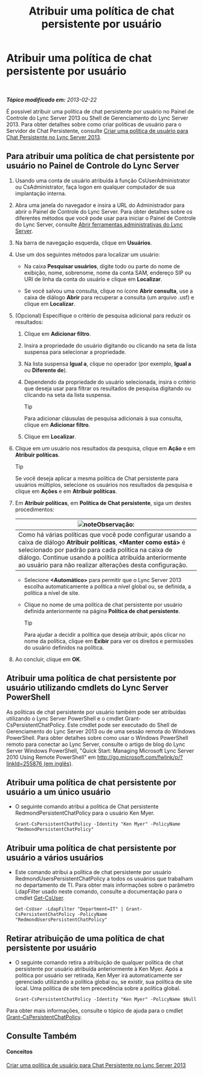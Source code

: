 ﻿---
title: Atribuir uma política de chat persistente por usuário
TOCTitle: Atribuir uma política de chat persistente por usuário
ms:assetid: e22168f2-fde1-4f0a-b194-1fc881436822
ms:mtpsurl: https://technet.microsoft.com/pt-br/library/JJ721908(v=OCS.15)
ms:contentKeyID: 49886441
ms.date: 05/19/2016
mtps_version: v=OCS.15
ms.translationtype: HT
---

# Atribuir uma política de chat persistente por usuário

 

_**Tópico modificado em:** 2013-02-22_

É possível atribuir uma política de chat persistente por usuário no Painel de Controle do Lync Server 2013 ou Shell de Gerenciamento do Lync Server 2013. Para obter detalhes sobre como criar políticas de usuário para o Servidor de Chat Persistente, consulte [Criar uma política de usuário para Chat Persistente no Lync Server 2013](lync-server-2013-create-a-user-policy-for-persistent-chat.md).

## Para atribuir uma política de chat persistente por usuário no Painel de Controle do Lync Server

1.  Usando uma conta de usuário atribuída à função CsUserAdministrator ou CsAdministrator, faça logon em qualquer computador de sua implantação interna.

2.  Abra uma janela do navegador e insira a URL do Administrador para abrir o Painel de Controle do Lync Server. Para obter detalhes sobre os diferentes métodos que você pode usar para iniciar o Painel de Controle do Lync Server, consulte [Abrir ferramentas administrativas do Lync Server](lync-server-2013-open-lync-server-administrative-tools.md).

3.  Na barra de navegação esquerda, clique em **Usuários**.

4.  Use um dos seguintes métodos para localizar um usuário:
    
      - Na caixa **Pesquisar usuários**, digite todo ou parte do nome de exibição, nome, sobrenome, nome da conta SAM, endereço SIP ou URI de linha da conta do usuário e clique em **Localizar**.
    
      - Se você salvou uma consulta, clique no ícone **Abrir consulta**, use a caixa de diálogo **Abrir** para recuperar a consulta (um arquivo .usf) e clique em **Localizar**.

5.  (Opcional) Especifique o critério de pesquisa adicional para reduzir os resultados:
    
    1.  Clique em **Adicionar filtro**.
    
    2.  Insira a propriedade do usuário digitando ou clicando na seta da lista suspensa para selecionar a propriedade.
    
    3.  Na lista suspensa **Igual a**, clique no operador (por exemplo, **Igual a** ou **Diferente de**).
    
    4.  Dependendo da propriedade do usuário selecionada, insira o critério que deseja usar para filtrar os resultados de pesquisa digitando ou clicando na seta da lista suspensa.
        

        > [!TIP]
        > Para adicionar cláusulas de pesquisa adicionais à sua consulta, clique em <STRONG>Adicionar filtro</STRONG>.

    
    5.  Clique em **Localizar**.

6.  Clique em um usuário nos resultados da pesquisa, clique em **Ação** e em **Atribuir políticas**.
    

    > [!TIP]
    > Se você deseja aplicar a mesma política de Chat persistente para usuários múltiplos, selecione os usuários nos resultados da pesquisa e clique em <STRONG>Ações</STRONG> e em <STRONG>Atribuir políticas</STRONG>.



7.  Em **Atribuir políticas**, em **Política de Chat persistente**, siga um destes procedimentos:
    
    <table>
    <thead>
    <tr class="header">
    <th><img src="images/Gg425756.note(OCS.15).gif" title="note" alt="note" />Observação:</th>
    </tr>
    </thead>
    <tbody>
    <tr class="odd">
    <td>Como há várias políticas que você pode configurar usando a caixa de diálogo <strong>Atribuir políticas</strong>, <strong>&lt;Manter como está&gt;</strong> é selecionado por padrão para cada política na caixa de diálogo. Continue usando a política atribuída anteriormente ao usuário para não realizar alterações desta configuração.</td>
    </tr>
    </tbody>
    </table>
    
      - Selecione **\<Automático\>** para permitir que o Lync Server 2013 escolha automaticamente a política a nível global ou, se definida, a política a nível de site.
    
      - Clique no nome de uma política de chat persistente por usuário definida anteriormente na página **Política de chat persistente**.
        

        > [!TIP]
        > Para ajudar a decidir a política que deseja atribuir, após clicar no nome da política, clique em <STRONG>Exibir</STRONG> para ver os direitos e permissões do usuário definidos na política.



8.  Ao concluir, clique em **OK**.

## Atribuir uma política de chat persistente por usuário utilizando cmdlets do Lync Server PowerShell

As políticas de chat persistente por usuário também pode ser atribuídas utilizando o Lync Server PowerShell e o cmdlet Grant-CsPersistentChatPolicy. Este cmdlet pode ser executado do Shell de Gerenciamento do Lync Server 2013 ou de uma sessão remota do Windows PowerShell. Para obter detalhes sobre como usar o Windows PowerShell remoto para conectar ao Lync Server, consulte o artigo de blog do Lync Server Windows PowerShell, "Quick Start: Managing Microsoft Lync Server 2010 Using Remote PowerShell" em [http://go.microsoft.com/fwlink/p/?linkId=255876 (em inglês)](http://go.microsoft.com/fwlink/p/?linkid=255876).

## Atribuir uma política de chat persistente por usuário a um único usuário

  - O seguinte comando atribui a política de Chat persistente RedmondPersistentChatPolicy para o usuário Ken Myer.
    
        Grant-CsPersistentChatPolicy -Identity "Ken Myer" -PolicyName "RedmondPersistentChatPolicy"

## Atribuir uma política de chat persistente por usuário a vários usuários

  - Este comando atribui a política de chat persistente por usuário RedmondUsersPersistentChatPolicy a todos os usuários que trabalham no departamento de TI. Para obter mais informações sobre o parâmetro LdapFilter usado neste comando, consulte a documentação para o cmdlet [Get-CsUser](https://docs.microsoft.com/en-us/powershell/module/skype/Get-CsUser).
    
        Get-CsUser -LdapFilter "Department=IT" | Grant-CsPersistentChatPolicy -PolicyName "RedmondUsersPersistentChatPolicy"

## Retirar atribuição de uma política de chat persistente por usuário

  - O seguinte comando retira a atribuição de qualquer política de chat persistente por usuário atribuída anteriormente à Ken Myer. Após a política por usuário ser retirada, Ken Myer irá automaticamente ser gerenciado utilizando a política global ou, se existir, sua política de site local. Uma política de site tem precedência sobre a política global.
    
        Grant-CsPersistentChatPolicy -Identity "Ken Myer" -PolicyName $Null

Para obter mais informações, consulte o tópico de ajuda para o cmdlet [Grant-CsPersistentChatPolicy](https://docs.microsoft.com/en-us/powershell/module/skype/Grant-CsPersistentChatPolicy).

## Consulte Também

#### Conceitos

[Criar uma política de usuário para Chat Persistente no Lync Server 2013](lync-server-2013-create-a-user-policy-for-persistent-chat.md)

